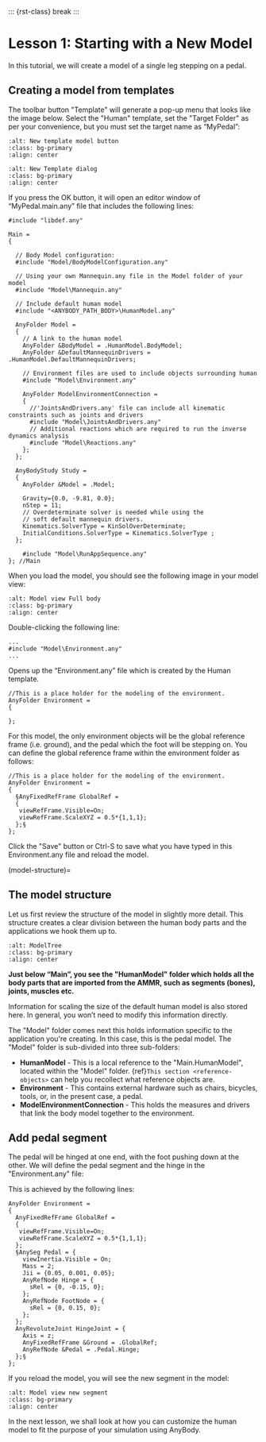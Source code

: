 ::: {rst-class} break
:::

# Lesson 1: Starting with a New Model

In this tutorial, we will create a model of a single leg stepping on a
pedal.

## Creating a model from templates

The toolbar button "Template" will generate a pop-up menu that looks like the image below.
Select the "Human" template, set the "Target Folder" as per your convenience, but you must set the target name as “MyPedal”:

```{image} _static/lesson1/image2.png
:alt: New template model button
:class: bg-primary
:align: center
```

```{image} _static/lesson1/image3.png
:alt: New Template dialog
:class: bg-primary
:align: center
```

If you press the OK button, it will open an editor window of
“MyPedal.main.any” file that includes the following lines:

```AnyScriptDoc
#include "libdef.any"

Main = 
{  

  // Body Model configuration:
  #include "Model/BodyModelConfiguration.any"

  // Using your own Mannequin.any file in the Model folder of your model
  #include "Model\Mannequin.any"

  // Include default human model
  #include "<ANYBODY_PATH_BODY>\HumanModel.any"

  AnyFolder Model = 
  {
    // A link to the human model
    AnyFolder &BodyModel = .HumanModel.BodyModel;
    AnyFolder &DefaultMannequinDrivers = .HumanModel.DefaultMannequinDrivers;
 
    // Environment files are used to include objects surrounding human
    #include "Model\Environment.any"   
 
    AnyFolder ModelEnvironmentConnection = 
    {
      //'JointsAndDrivers.any' file can include all kinematic constraints such as joints and drivers
      #include "Model\JointsAndDrivers.any"
      // Additional reactions which are required to run the inverse dynamics analysis
      #include "Model\Reactions.any"
    };
  };
 
  AnyBodyStudy Study = 
  {
    AnyFolder &Model = .Model;  
    
    Gravity={0.0, -9.81, 0.0};
    nStep = 11;
    // Overdeterminate solver is needed while using the 
    // soft default mannequin drivers.
    Kinematics.SolverType = KinSolOverDeterminate;
    InitialConditions.SolverType = Kinematics.SolverType ;
  };

    #include "Model\RunAppSequence.any"
}; //Main
```

When you load the model, you should see the following image in your model view:

```{image} _static/lesson1/image4.png
:alt: Model view Full body
:class: bg-primary
:align: center
```

Double-clicking the following line:

```AnyScriptDoc
...
#include "Model\Environment.any"
...
```

Opens up the “Environment.any” file which is created by the Human template.

```AnyScriptDoc
//This is a place holder for the modeling of the environment.
AnyFolder Environment = 
{

};
```

For this model, the only environment objects will be the global reference frame (i.e. ground),
and the pedal which the foot will be stepping on. You can define the global reference frame within the
environment folder as follows:

```AnyScriptDoc
//This is a place holder for the modeling of the environment.
AnyFolder Environment =
{
  §AnyFixedRefFrame GlobalRef =
  {
   viewRefFrame.Visible=On;
   viewRefFrame.ScaleXYZ = 0.5*{1,1,1};
  };§
};
```

Click the "Save" button or Ctrl-S to save what you have typed in this Environment.any file and reload the model.

(model-structure)=

## The model structure

Let us first review the structure of the model in slightly more
detail. This structure creates a clear division between the human body parts
and the applications we hook them up to.

```{image} _static/lesson1/image1.png
:alt: ModelTree
:class: bg-primary
:align: center
```

**Just below “Main”, you see the "HumanModel" folder which holds all the body
parts that are imported from the AMMR, such as segments (bones), joints, muscles etc.**

Information for scaling the size of the default human model is also stored here.
In general, you won’t need to modify this information directly.

The "Model" folder comes next this holds information specific to the application you're creating.
In this case, this is the pedal model. The "Model" folder is sub-divided into three sub-folders:

- **HumanModel** - This is a local reference to the "Main.HumanModel", located within the "Model" folder.
  {ref}`This section <reference-objects>` can help you recollect what reference objects are.
- **Environment** - This contains external hardware such as chairs,
  bicycles, tools, or, in the present case, a pedal.
- **ModelEnvironmentConnection** - This holds the measures and drivers that link the body model together to the environment.

## Add pedal segment

The pedal will be hinged at one end, with the foot pushing down at the other.
We will define the pedal segment and the hinge in the "Environment.any" file:

This is achieved by the following lines:

```AnyScriptDoc
AnyFolder Environment =
{
  AnyFixedRefFrame GlobalRef =
  {
   viewRefFrame.Visible=On;
   viewRefFrame.ScaleXYZ = 0.5*{1,1,1};
  };
  §AnySeg Pedal = {
    viewInertia.Visible = On;
    Mass = 2;
    Jii = {0.05, 0.001, 0.05};
    AnyRefNode Hinge = {
      sRel = {0, -0.15, 0};
    };
    AnyRefNode FootNode = {
      sRel = {0, 0.15, 0};
    };
  };
  AnyRevoluteJoint HingeJoint = {
    Axis = z;
    AnyFixedRefFrame &Ground = .GlobalRef;
    AnyRefNode &Pedal = .Pedal.Hinge;
  };§
};
```

If you reload the model, you will see the new segment in the model:

```{image} _static/lesson1/image5.png
:alt: Model view new segment
:class: bg-primary
:align: center
```

In the next lesson, we shall look at how you can customize the human model to fit the purpose of your
simulation using AnyBody.
